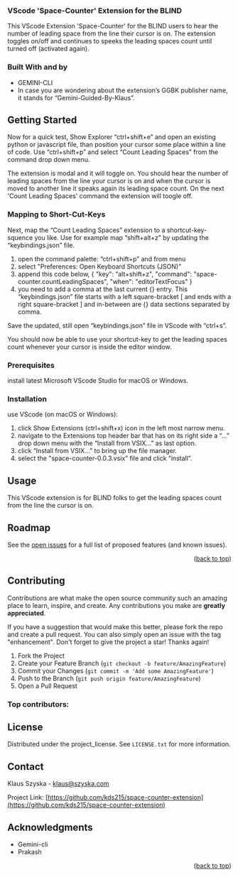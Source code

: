 <!-- PROJECT SHIELDS -->
<!-- TABLE OF CONTENTS -->

### VScode 'Space-Counter' Extension for the BLIND

This VScode Extension 'Space-Counter' for the BLIND users
to hear the number of leading space from the line their cursor is on.
The extension toggles on/off and continues to speeks the leading 
spaces count until turned off (activated again).

### Built With and by

* GEMINI-CLI
* In case you are wondering about the extension’s GGBK publisher name, 
  it stands for “Gemini-Guided-By-Klaus”.

<!-- GETTING STARTED -->
## Getting Started

Now for a quick test, Show Explorer “ctrl+shift+e” and open an existing
python or javascript file, than position your cursor some place within a line of code.
Use “ctrl+shift+p” and select “Count Leading Spaces” from the command drop down menu.

The extension is modal and it will toggle on. You should hear the number of leading spaces from 
the line your cursor is on and when the cursor is moved to another line it speaks
again its leading space count. On the next 'Count Leading Spaces' command 
the extension will toogle off.

### Mapping to Short-Cut-Keys

Next, map the “Count Leading Spaces” extension to a shortcut-key-squence you like.
Use for example map “shift+alt+z” by updating the “keybindings.json” file.

1. open the command palette: “ctrl+shift+p” and from menu
2. select "Preferences: Open Keyboard Shortcuts (JSON)”
3. append this code below,
   {
        "key": “alt+shift+z",
        "command": "space-counter.countLeadingSpaces",
        "when": "editorTextFocus"
   }
4. you need to add a comma at the last current {} entry.
This “keybindings.json” file starts with a left square-bracket \[ and
ends with a right square-bracket \] and in-between are {} data sections
separated by comma. 

Save the updated, still open “keybindings.json” file in VScode with “ctrl+s”.

You should now be able to use your shortcut-key to get the leading spaces count
whenever your cursor is inside the editor window.

### Prerequisites

install latest Microsoft VScode Studio for macOS or Windows.

### Installation

use VScode (on macOS or Windows):
1. click Show Extensions (ctrl+shift+x) icon in the left most narrow menu.
2. navigate to the Extensions top header bar that has on its right side a “…” drop down menu
   with the “Install from VSIX…” as last option.
3. click “Install from VSIX…” to bring up the file manager.
4. select the  "space-counter-0.0.3.vsix” file and click “install”.

<!-- USAGE EXAMPLES -->
## Usage

This VScode extension is for BLIND folks to get the leading spaces count from the line the cursor is on. 

<!-- ROADMAP -->
## Roadmap

See the [open issues](https://github.com/kds215/space-counter-extension/issues) for a full list of proposed features (and known issues).

<p align="right">(<a href="#readme-top">back to top</a>)</p>



<!-- CONTRIBUTING -->
## Contributing

Contributions are what make the open source community such an amazing place to learn, inspire, and create. Any contributions you make are **greatly appreciated**.

If you have a suggestion that would make this better, please fork the repo and create a pull request. You can also simply open an issue with the tag "enhancement".
Don't forget to give the project a star! Thanks again!

1. Fork the Project
2. Create your Feature Branch (`git checkout -b feature/AmazingFeature`)
3. Commit your Changes (`git commit -m 'Add some AmazingFeature'`)
4. Push to the Branch (`git push origin feature/AmazingFeature`)
5. Open a Pull Request


### Top contributors:


<!-- LICENSE -->
## License

Distributed under the project_license. See `LICENSE.txt` for more information.

<!-- CONTACT -->
## Contact

Klaus Szyska - klaus@szyska.com

Project Link: [https://github.com/kds215/space-counter-extension](https://github.com/kds215/space-counter-extension)

<!-- ACKNOWLEDGMENTS -->
## Acknowledgments

* Gemini-cli
* Prakash

<p align="right">(<a href="#readme-top">back to top</a>)</p>
